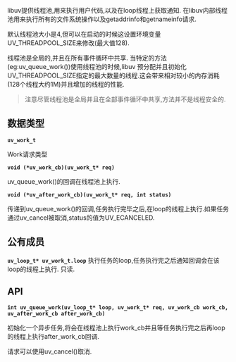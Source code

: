 libuv提供线程池,用来执行用户代码,以及在loop线程上获取通知. 在libuv内部线程池用来执行所有的文件系统操作以及getaddrinfo和getnameinfo请求.

默认线程池大小是4,但可以在启动的时候这设置环境变量UV_THREADPOOL_SIZE来修改(最大值128).

线程池是全局的,并且在所有事件循环中共享. 当特定的方法(eg:uv_queue_work())使用线程池的时候,libuv 预分配并且初始化UV_THREADPOOL_SIZE指定的最大数量的线程.这会带来相对较小的内存消耗(128个线程大约1M)并且增加的线程的性能.

>注意尽管线程池是全局并且在全部事件循环中共享,方法并不是线程安全的.

## 数据类型

**`uv_work_t`**

Work请求类型

**`void (*uv_work_cb)(uv_work_t* req)`**

uv_queue_work()的回调在线程池上执行.

**`void (*uv_after_work_cb)(uv_work_t* req, int status)`**

传递到uv_queue_work()的回调,任务执行完毕之后,在loop的线程上执行.如果任务通过uv_cancel被取消,status的值为UV_ECANCELED.

## 公有成员

**`uv_loop_t* uv_work_t.loop`**
执行任务的loop,任务执行完之后通知回调会在该loop的线程上执行. 只读.


## API

**`int uv_queue_work(uv_loop_t* loop, uv_work_t* req, uv_work_cb work_cb, uv_after_work_cb after_work_cb)`**

初始化一个异步任务,将会在线程池上执行work_cb并且等任务执行完之后再loop的线程上执行after_work_cb回调.

请求可以使用uv_cancel()取消.